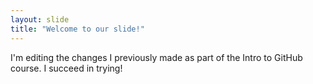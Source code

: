 ```yaml
---
layout: slide
title: "Welcome to our slide!"
---
```

I'm editing the changes I previously made as part of the Intro to GitHub course.
I succeed in trying!
